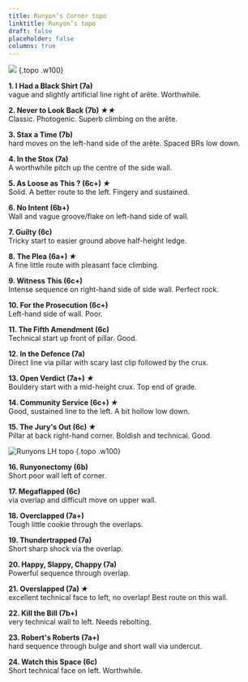 ```yaml
---
title: Runyon’s Corner topo
linktitle: Runyon’s topo
draft: false
placeholder: false
columns: true
---
```




![](/img/peak/cheedale/Runyons-RH-copy.jpg)
{.topo .w100}


**1. I Had a Black Shirt (7a)**  
vague and slightly artificial line right of arête. Worthwhile.

**2. Never to Look Back (7b) *★★***  
Classic. Photogenic. Superb climbing on the arête.

**3. Stax a Time (7b)**  
hard moves on the left-hand side of the arête. Spaced BRs low down.

**4. In the Stox (7a)**  
A worthwhile pitch up the centre of the side wall.

**5. As Loose as This ? (6c+) *★***  
Solid. A better route to the left. Fingery and sustained.

**6. No Intent (6b+)**  
Wall and vague groove/flake on left-hand side of wall.

**7. Guilty (6c)**  
Tricky start to easier ground above half-height ledge.

**8. The Plea (6a+) *★***  
A fine little route with pleasant face climbing.

**9. Witness This (6c+)**  
Intense sequence on right-hand side of side wall. Perfect rock.

**10. For the Prosecution (6c+)**  
Left-hand side of wall. Poor.

**11. The Fifth Amendment (6c)**  
Technical start up front of pillar. Good.

**12. In the Defence (7a)**  
Direct line via pillar with scary last clip followed by the crux.

**13. Open Verdict (7a+) *★***  
Bouldery start with a mid-height crux. Top end of grade.

**14. Community Service (6c+) *★***  
Good, sustained line to the left. A bit hollow low down.

**15. The Jury's Out (6c) *★***  
Pillar at back right-hand corner. Boldish and technical. Good.

![Runyons LH topo](/img/peak/cheedale/Runyons-LH-copy.jpg)
{.topo .w100}

**16. Runyonectomy (6b)**  
Short poor wall left of corner.

**17. Megaflapped (6c)**  
via overlap and difficult move on upper wall.

**18. Overclapped (7a+)**  
Tough little cookie through the overlaps.

**19. Thundertrapped (7a)**  
Short sharp shock via the overlap.

**20. Happy, Slappy, Chappy (7a)**  
Powerful sequence through overlap.

**21. Overslapped (7a) *★***  
excellent technical face to left, no overlap! Best route on this wall.

**22. Kill the Bill (7b+)**  
very technical wall to left. Needs rebolting.

**23. Robert's Roberts (7a+)**  
hard sequence through bulge and short wall via undercut.

**24. Watch this Space (6c)**  
Short technical face on left. Worthwhile.

